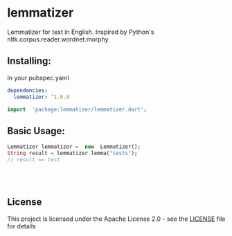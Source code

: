 # lemmatizer

Lemmatizer for text in English. Inspired by Python's nltk.corpus.reader.wordnet.morphy
## Installing:
In your pubspec.yaml
```yaml
dependencies:
  lemmatizer: ^1.0.0
```
```dart
import  'package:lemmatizer/lemmatizer.dart';
```


## Basic Usage:
```dart
Lemmatizer lemmatizer =  new  Lemmatizer();
String result = lemmatizer.lemma("tests");
// result == test
```
<br>
<br>
   
## License
This project is licensed under the Apache License 2.0 - see the [LICENSE](LICENSE) file for details
